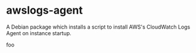 # awslogs-agent
A Debian package which installs a script to install AWS's CloudWatch Logs Agent on instance startup.  

foo

